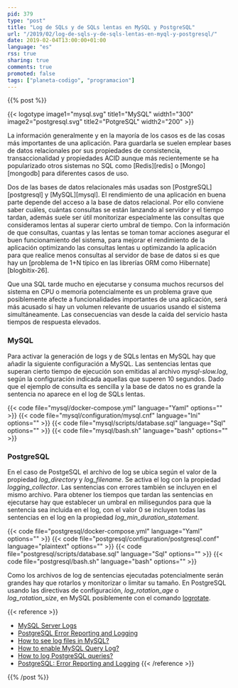 ```yaml
---
pid: 379
type: "post"
title: "Log de SQLs y de SQLs lentas en MySQL y PostgreSQL"
url: "/2019/02/log-de-sqls-y-de-sqls-lentas-en-myql-y-postgresql/"
date: 2019-02-04T13:00:00+01:00
language: "es"
rss: true
sharing: true
comments: true
promoted: false
tags: ["planeta-codigo", "programacion"]
---
```


{{% post %}}

{{< logotype image1="mysql.svg" title1="MySQL" width1="300" image2="postgresql.svg" title2="PotgreSQL" width2="200" >}}

La información generalmente y en la mayoría de los casos es de las cosas más importantes de una aplicación. Para guardarla se suelen emplear bases de datos relacionales por sus propiedades de consistencia, transaccionalidad y propiedades ACID aunque más recientemente se ha popularizado otros sistemas no SQL como [Redis][redis] o [Mongo][mongodb] para diferentes casos de uso.

Dos de las bases de datos relacionales más usadas son [PostgreSQL][postgresql] y [MySQL][mysql]. El rendimiento de una aplicación en buena parte depende del acceso a la base de datos relacional. Por ello conviene saber cuáles, cuántas consultas se están lanzando al servidor y el tiempo tardan, además suele ser útil monitorizar especialmente las consultas que consideramos lentas al superar cierto umbral de tiempo. Con la información de que consultas, cuantas y las lentas se toman tomar acciones  asegurar el buen funcionamiento del sistema, para mejorar el rendimiento de la aplicación optimizando las consultas lentas u optimizando la aplicación para que realice menos consultas al servidor de base de datos si es que hay un [problema de 1+N típico en las librerías ORM como Hibernate][blogbitix-26].

Que una SQL tarde mucho en ejecutarse y consuma muchos recursos del sistema en CPU o memoria potencialmente es un problema grave que posiblemente afecte a funcionalidades importantes de una aplicación, será más acusado si hay un volumen relevante de usuarios usando el sistema simultáneamente. Las consecuencias van desde la caída del servicio hasta tiempos de respuesta elevados. 

### MySQL

Para activar la generación de logs y de SQLs lentas en MySQL hay que añadir la siguiente configuración a MySQL. Las sentencias lentas que superan cierto tiempo de ejecución son emitidas al archivo _mysql-slow.log_, según la configuración indicada aquellas que superen 10 segundos. Dado que el ejemplo de consulta es sencilla y la base de datos no es grande la sentencia no aparece en el log de SQLs lentas.

{{< code file="mysql/docker-compose.yml" language="Yaml" options="" >}}
{{< code file="mysql/configuration/mysql.cnf" language="Ini" options="" >}}
{{< code file="mysql/scripts/database.sql" language="Sql" options="" >}}
{{< code file="mysql/bash.sh" language="bash" options="" >}}

### PostgreSQL

En el caso de PostgeSQL el archivo de log se ubica según el valor de la propiedad _log\_directory_ y _log\_filename_. Se activa el log con la propiedad _logging\_collector_. Las sentencias con errores también se incluyen en el mismo archivo. Para obtener los tiempos que tardan las sentencias en ejecutarse hay que establecer un umbral en milisegundos para que la sentencia sea incluida en el log, con el valor 0 se incluyen todas las sentencias en el log en la propiedad _log\_min\_duration\_statement_.

{{< code file="postgresql/docker-compose.yml" language="Yaml" options="" >}}
{{< code file="postgresql/configuration/postgresql.conf" language="plaintext" options="" >}}
{{< code file="postgresql/scripts/database.sql" language="Sql" options="" >}}
{{< code file="postgresql/bash.sh" language="bash" options="" >}}

Como los archivos de log de sentencias ejecutadas potencialmente serán grandes hay que rotarlos y monitorizar o limitar su tamaño. En PostgreSQL usando las directivas de configuración, _log\_rotation\_age_ o _log\_rotation\_size_, en MySQL posiblemente con el comando [logrotate](https://linux.die.net/man/8/logrotate).

{{< reference >}}
* [MySQL Server Logs](https://dev.mysql.com/doc/refman/8.0/en/server-logs.html)
* [PostgreSQL Error Reporting and Logging](https://www.postgresql.org/docs/current/runtime-config-logging.html)
* [How to see log files in MySQL?](https://stackoverflow.com/questions/5441972/how-to-see-log-files-in-mysql)
* [How to enable MySQL Query Log?](https://stackoverflow.com/questions/6479107/how-to-enable-mysql-query-log)
* [How to log PostgreSQL queries?](https://stackoverflow.com/questions/722221/how-to-log-postgresql-queries)
* [PostgreSQL: Error Reporting and Logging](http://www.postgresql.org/docs/current/static/runtime-config-logging.html)
{{< /reference >}}

{{% /post %}}
